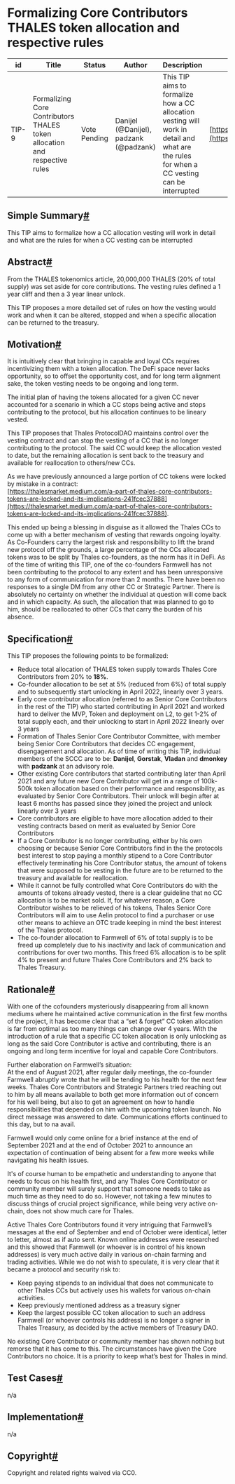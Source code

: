 Formalizing Core Contributors THALES token allocation and respective rules
==========================================================================

| id  | Title | Status | Author | Description | Discussions to | Created |
| --- | --- | --- | --- | --- | --- | --- |
| TIP-9 | Formalizing Core Contributors THALES token allocation and respective rules | Vote Pending | Danijel (@Danijel), padzank (@padzank) | This TIP aims to formalize how a CC allocation vesting will work in detail and what are the rules for when a CC vesting can be interrupted | [https://research.thales.io](https://research.thales.io) | 2021-11-04 |

Simple Summary[#](#simple-summary "Direct link to heading")
-----------------------------------------------------------

This TIP aims to formalize how a CC allocation vesting will work in detail and what are the rules for when a CC vesting can be interrupted

Abstract[#](#abstract "Direct link to heading")
-----------------------------------------------

From the THALES tokenomics article, 20,000,000 THALES (20% of total supply) was set aside for core contributions. The vesting rules defined a 1 year cliff and then a 3 year linear unlock.

This TIP proposes a more detailed set of rules on how the vesting would work and when it can be altered, stopped and when a specific allocation can be returned to the treasury.

Motivation[#](#motivation "Direct link to heading")
---------------------------------------------------

It is intuitively clear that bringing in capable and loyal CCs requires incentivizing them with a token allocation. The DeFi space never lacks opportunity, so to offset the opportunity cost, and for long term alignment sake, the token vesting needs to be ongoing and long term.

The initial plan of having the tokens allocated for a given CC never accounted for a scenario in which a CC stops being active and stops contributing to the protocol, but his allocation continues to be lineary vested.

This TIP proposes that Thales ProtocolDAO maintains control over the vesting contract and can stop the vesting of a CC that is no longer contributing to the protocol. The said CC would keep the allocation vested to date, but the remaining allocation is sent back to the treasury and available for reallocation to others/new CCs.

As we have previously announced a large portion of CC tokens were locked by mistake in a contract:  
[https://thalesmarket.medium.com/a-part-of-thales-core-contributors-tokens-are-locked-and-its-implications-241fcec37888](https://thalesmarket.medium.com/a-part-of-thales-core-contributors-tokens-are-locked-and-its-implications-241fcec37888).

This ended up being a blessing in disguise as it allowed the Thales CCs to come up with a better mechanism of vesting that rewards ongoing loyalty. As Co-Founders carry the largest risk and responsibility to lift the brand new protocol off the grounds, a large percentage of the CCs allocated tokens was to be split by Thales co-founders, as the norm has it in DeFi. As of the time of writing this TIP, one of the co-founders Farmwell has not been contributing to the protocol to any extent and has been unresponsive to any form of communication for more than 2 months. There have been no responses to a single DM from any other CC or Strategic Partner. There is absolutely no certainty on whether the individual at question will come back and in which capacity. As such, the allocation that was planned to go to him, should be reallocated to other CCs that carry the burden of his absence.

Specification[#](#specification "Direct link to heading")
---------------------------------------------------------

This TIP proposes the following points to be formalized:

* Reduce total allocation of THALES token supply towards Thales Core Contributors from 20% to **18%**.
* Co-founder allocation to be set at 5% (reduced from 6%) of total supply and to subsequently start unlocking in April 2022, linearly over 3 years.
* Early core contributor allocation (referred to as Senior Core Contributors in the rest of the TIP) who started contributing in April 2021 and worked hard to deliver the MVP, Token and deployment on L2, to get 1-2% of total supply each, and their unlocking to start in April 2022 linearly over 3 years
* Formation of Thales Senior Core Contributor Committee, with member being Senior Core Contributors that decides CC engagement, disengagement and allocation. As of time of writing this TIP, individual members of the SCCC are to be: **Danijel**, **Gorstak**, **Vladan** and **dmonkey** with **padzank** at an advisory role.
* Other existing Core contributors that started contributing later than April 2021 and any future new Core Contributor will get in a range of 100k-500k token allocation based on their performance and responsibility, as evaluated by Senior Core Contributors. Their unlock will begin after at least 6 months has passed since they joined the project and unlock linearly over 3 years
* Core contributors are eligible to have more allocation added to their vesting contracts based on merit as evaluated by Senior Core Contributors
* If a Core Contributor is no longer contributing, either by his own choosing or because Senior Core Contributors find in the the protocols best interest to stop paying a monthly stipend to a Core Contributor effectively terminating his Core Contributor status, the amount of tokens that were supposed to be vesting in the future are to be returned to the treasury and available for reallocation.
* While it cannot be fully controlled what Core Contributors do with the amounts of tokens already vested, there is a clear guideline that no CC allocation is to be market sold. If, for whatever reason, a Core Contributor wishes to be relieved of his tokens, Thales Senior Core Contributors will aim to use Aelin protocol to find a purchaser or use other means to achieve an OTC trade keeping in mind the best interest of the Thales protocol.
* The co-founder allocation to Farmwell of 6% of total supply is to be freed up completely due to his inactivity and lack of communication and contributions for over two months. This freed 6% allocation is to be split 4% to present and future Thales Core Contributors and 2% back to Thales Treasury.

Rationale[#](#rationale "Direct link to heading")
-------------------------------------------------

With one of the cofounders mysteriously disappearing from all known mediums where he maintained active communication in the first few months of the project, it has become clear that a “set & forget” CC token allocation is far from optimal as too many things can change over 4 years. With the introduction of a rule that a specific CC token allocation is only unlocking as long as the said Core Contributor is active and contributing, there is an ongoing and long term incentive for loyal and capable Core Contributors.

Further elaboration on Farmwell’s situation:  
At the end of August 2021, after regular daily meetings, the co-founder Farmwell abruptly wrote that he will be tending to his health for the next few weeks. Thales Core Contributors and Strategic Partners tried reaching out to him by all means available to both get more information out of concern for his well being, but also to get an agreement on how to handle responsibilities that depended on him with the upcoming token launch. No direct message was answered to date. Communications efforts continued to this day, but to na avail.

Farmwell would only come online for a brief instance at the end of September 2021 and at the end of October 2021 to announce an expectation of continuation of being absent for a few more weeks while navigating his health issues.

It's of course human to be empathetic and understanding to anyone that needs to focus on his health first, and any Thales Core Contributor or community member will surely support that someone needs to take as much time as they need to do so. However, not taking a few minutes to discuss things of crucial project significance, while being very active on-chain, does not show much care for Thales.

Active Thales Core Contributors found it very intriguing that Farmwell’s messages at the end of September and end of October were identical, letter to letter, almost as if auto sent. Known online addresses were researched and this showed that Farmwell (or whoever is in control of his known addresses) is very much active daily in various on-chain farming and trading activities. While we do not wish to speculate, it is very clear that it became a protocol and security risk to:

* Keep paying stipends to an individual that does not communicate to other Thales CCs but actively uses his wallets for various on-chain activities.
* Keep previously mentioned address as a treasury signer
* Keep the largest possible CC token allocation to such an address  
    Farmwell (or whoever controls his address) is no longer a signer in Thales Treasury, as decided by the active members of Treasury DAO.

No existing Core Contributor or community member has shown nothing but remorse that it has come to this. The circumstances have given the Core Contributors no choice. It is a priority to keep what’s best for Thales in mind.  


Test Cases[#](#test-cases "Direct link to heading")
---------------------------------------------------

n/a

Implementation[#](#implementation "Direct link to heading")
-----------------------------------------------------------

n/a

Copyright[#](#copyright "Direct link to heading")
-------------------------------------------------

Copyright and related rights waived via CC0.
